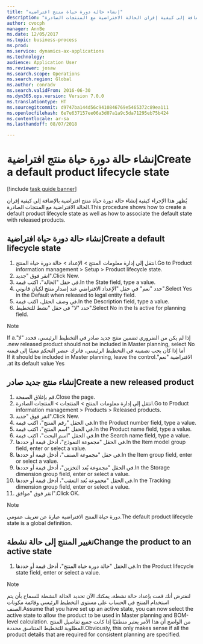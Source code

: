 ```yaml
--- 
title: "إنشاء حالة دورة حياة منتج افتراضية"
description: "يُظهر هذا الإجراء كيفية إنشاء حالة دورة حياة منتج افتراضية بالإضافة إلى كيفية إقران الحالة الافتراضية مع المنتجات الصادرة."
author: cvocph
manager: AnnBe
ms.date: 12/05/2017
ms.topic: business-process
ms.prod: 
ms.service: dynamics-ax-applications
ms.technology: 
audience: Application User
ms.reviewer: josaw
ms.search.scope: Operations
ms.search.region: Global
ms.author: conradv
ms.search.validFrom: 2016-06-30
ms.dyn365.ops.version: Version 7.0.0
ms.translationtype: HT
ms.sourcegitcommit: d9747ba144d56c9410846769e5465372c89ea111
ms.openlocfilehash: 6e7e637157ee06a3d07a1a9c5da71295eb75b424
ms.contentlocale: ar-sa
ms.lasthandoff: 08/07/2018

---
```

# <a name="create-a-default-product-lifecycle-state"></a><span data-ttu-id="cc5ab-103">إنشاء حالة دورة حياة منتج افتراضية</span><span class="sxs-lookup"><span data-stu-id="cc5ab-103">Create a default product lifecycle state</span></span>

[!include [task guide banner](../../includes/task-guide-banner.md)]

<span data-ttu-id="cc5ab-104">يُظهر هذا الإجراء كيفية إنشاء حالة دورة حياة منتج افتراضية بالإضافة إلى كيفية إقران الحالة الافتراضية مع المنتجات الصادرة.</span><span class="sxs-lookup"><span data-stu-id="cc5ab-104">This procedure shows how to create a default product lifecycle state as well as how to associate the default state with released products.</span></span>


## <a name="create-a-default-lifecycle-state"></a><span data-ttu-id="cc5ab-105">إنشاء حالة دورة حياة افتراضية</span><span class="sxs-lookup"><span data-stu-id="cc5ab-105">Create a default lifecycle state</span></span>
1. <span data-ttu-id="cc5ab-106">انتقل إلى إدارة معلومات المنتج > الإعداد > حالة دورة حياة المنتج.</span><span class="sxs-lookup"><span data-stu-id="cc5ab-106">Go to Product information management > Setup > Product lifecycle state.</span></span>
2. <span data-ttu-id="cc5ab-107">انقر فوق "جديد".</span><span class="sxs-lookup"><span data-stu-id="cc5ab-107">Click New.</span></span>
3. <span data-ttu-id="cc5ab-108">في حقل "الحالة"، اكتب قيمة.</span><span class="sxs-lookup"><span data-stu-id="cc5ab-108">In the State field, type a value.</span></span>
4. <span data-ttu-id="cc5ab-109">حدد "نعم" في حقل "الإعداد الافتراضي عند إصدار منتج لكيان قانوني‬".‬</span><span class="sxs-lookup"><span data-stu-id="cc5ab-109">Select Yes in the Default when released to legal entity field.</span></span>
5. <span data-ttu-id="cc5ab-110">في وصف الحقل، اكتب قيمة.</span><span class="sxs-lookup"><span data-stu-id="cc5ab-110">In the Description field, type a value.</span></span>
6. <span data-ttu-id="cc5ab-111">حدد "لا" في حقل "نشط للتخطيط‬".</span><span class="sxs-lookup"><span data-stu-id="cc5ab-111">Select No in the Is active for planning field.</span></span>

> [!NOTE]
> <span data-ttu-id="cc5ab-112">إذا لم يكن من الضروري تضمين منتج جديد صادر في التخطيط الرئيسي‬‏‫، فحدد "لا".</span><span class="sxs-lookup"><span data-stu-id="cc5ab-112">If a new released product should not be included in Master planning, select No.</span></span> <span data-ttu-id="cc5ab-113">أما إذا كان يجب تضمينه في التخطيط الرئيسي، فاترك عنصر التحكم معينًا إلى قيمته الافتراضية "نعم".</span><span class="sxs-lookup"><span data-stu-id="cc5ab-113">If it should be included in Master planning, leave the control at its default value Yes.</span></span>  

## <a name="create-a-new-released-product"></a><span data-ttu-id="cc5ab-114">إنشاء منتج جديد صادر</span><span class="sxs-lookup"><span data-stu-id="cc5ab-114">Create a new released product</span></span>
1. <span data-ttu-id="cc5ab-115">قم بإغلاق الصفحة.</span><span class="sxs-lookup"><span data-stu-id="cc5ab-115">Close the page.</span></span>
2. <span data-ttu-id="cc5ab-116">انتقل إلى إدارة معلومات المنتج > المنتجات > المنتجات الصادرة.</span><span class="sxs-lookup"><span data-stu-id="cc5ab-116">Go to Product information management > Products > Released products.</span></span>
3. <span data-ttu-id="cc5ab-117">انقر فوق "جديد".</span><span class="sxs-lookup"><span data-stu-id="cc5ab-117">Click New.</span></span>
4. <span data-ttu-id="cc5ab-118">في الحقل "رقم المنتج"، اكتب قيمة.</span><span class="sxs-lookup"><span data-stu-id="cc5ab-118">In the Product number field, type a value.</span></span>
5. <span data-ttu-id="cc5ab-119">في الحقل "اسم المنتج"، اكتب قيمة.</span><span class="sxs-lookup"><span data-stu-id="cc5ab-119">In the Product name field, type a value.</span></span>
6. <span data-ttu-id="cc5ab-120">في الحقل "اسم البحث‬"، اكتب قيمة.</span><span class="sxs-lookup"><span data-stu-id="cc5ab-120">In the Search name field, type a value.</span></span>
7. <span data-ttu-id="cc5ab-121">في الحقل "مجموعة النموذج"، أدخل قيمة أو حددها.</span><span class="sxs-lookup"><span data-stu-id="cc5ab-121">In the Item model group field, enter or select a value.</span></span>
8. <span data-ttu-id="cc5ab-122">في حقل "مجموعة الصنف"، أدخل قيمة أو حددها.</span><span class="sxs-lookup"><span data-stu-id="cc5ab-122">In the Item group field, enter or select a value.</span></span>
9. <span data-ttu-id="cc5ab-123">في الحقل "مجموعة بُعد التخزين"، أدخل قيمة أو حددها.</span><span class="sxs-lookup"><span data-stu-id="cc5ab-123">In the Storage dimension group field, enter or select a value.</span></span>
10. <span data-ttu-id="cc5ab-124">في الحقل "مجموعة بُعد التعقب"، أدخل قيمة أو حددها.</span><span class="sxs-lookup"><span data-stu-id="cc5ab-124">In the Tracking dimension group field, enter or select a value.</span></span>
11. <span data-ttu-id="cc5ab-125">انقر فوق "موافق".</span><span class="sxs-lookup"><span data-stu-id="cc5ab-125">Click OK.</span></span>

> [!NOTE]
> <span data-ttu-id="cc5ab-126">دورة حياة المنتج الافتراضية عبارة عن تعريف عمومي.</span><span class="sxs-lookup"><span data-stu-id="cc5ab-126">The default product lifecycle state is a global definition.</span></span>  

## <a name="change-the-product-to-an-active-state"></a><span data-ttu-id="cc5ab-127">تغيير المنتج إلى حالة نشطة</span><span class="sxs-lookup"><span data-stu-id="cc5ab-127">Change the product to an active state</span></span>
1. <span data-ttu-id="cc5ab-128">في الحقل "حالة دورة حياة المنتج"، أدخل قيمة أو حددها.</span><span class="sxs-lookup"><span data-stu-id="cc5ab-128">In the Product lifecycle state field, enter or select a value.</span></span>

> [!NOTE]
> <span data-ttu-id="cc5ab-129">لنفترض أنك قمت بإعداد حالة نشطة، يمكنك الآن تحديد الحالة النشطة للسماح بأن يتم استخدام المنتج في الحساب على مستوى التخطيط الرئيسي وقائمة مكونات الصنف.</span><span class="sxs-lookup"><span data-stu-id="cc5ab-129">Assume that you have set up an active state, you can now select the active state to allow the product to be used in Master planning and BOM-level calculation.</span></span> <span data-ttu-id="cc5ab-130">من الواضح أن هذا الأمر يعتبر منطقيًا إذا كانت جميع تفاصيل المنتج المطلوبة للتخطيط المتناسق محددة.</span><span class="sxs-lookup"><span data-stu-id="cc5ab-130">Obviously, this only makes sense if all the product details that are required for consistent planning are specified.</span></span>  



